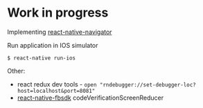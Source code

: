 # Work in progress
Implementing [react-native-navigator](https://wix.github.io/react-native-navigation/#/)


Run application in IOS simulator
```
$ react-native run-ios
```
Other: 
- react redux dev tools - `open "rndebugger://set-debugger-loc?host=localhost&port=8081"`
- [react-native-fbsdk](https://github.com/facebook/react-native-fbsdk)
codeVerificationScreenReducer
